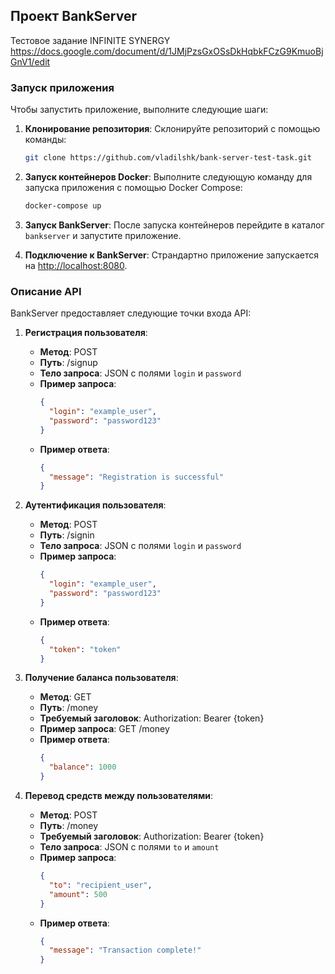 ## Проект BankServer

Тестовое задание INFINITE SYNERGY
https://docs.google.com/document/d/1JMjPzsGxOSsDkHqbkFCzG9KmuoBjGnV1/edit

### Запуск приложения

Чтобы запустить приложение, выполните следующие шаги:

1. **Клонирование репозитория**: Склонируйте репозиторий с помощью команды:

    ```bash
    git clone https://github.com/vladilshk/bank-server-test-task.git
    ```

2. **Запуск контейнеров Docker**: Выполните следующую команду для запуска приложения с помощью Docker Compose:

    ```bash
    docker-compose up
    ```

3. **Запуск BankServer**: После запуска контейнеров перейдите в каталог `bankserver` и запустите приложение.


4. **Подключение к BankServer**: Страндартно приложение запускается на [http://localhost:8080](http://localhost:8080).

### Описание API

BankServer предоставляет следующие точки входа API:

1. **Регистрация пользователя**:

    - **Метод**: POST
    - **Путь**: /signup
    - **Тело запроса**: JSON с полями `login` и `password`
    - **Пример запроса**:
      ```json
      {
        "login": "example_user",
        "password": "password123"
      }
      ```
    - **Пример ответа**:
      ```json
      {
        "message": "Registration is successful"
      }
      ```

2. **Аутентификация пользователя**:

    - **Метод**: POST
    - **Путь**: /signin
    - **Тело запроса**: JSON с полями `login` и `password`
    - **Пример запроса**:
      ```json
      {
        "login": "example_user",
        "password": "password123"
      }
      ```
    - **Пример ответа**:
      ```json
      {
        "token": "token"
      }
      ```

3. **Получение баланса пользователя**:

    - **Метод**: GET
    - **Путь**: /money
    - **Требуемый заголовок**: Authorization: Bearer {token}
    - **Пример запроса**: GET /money
    - **Пример ответа**:
      ```json
      {
        "balance": 1000
      }
      ```

4. **Перевод средств между пользователями**:

    - **Метод**: POST
    - **Путь**: /money
    - **Требуемый заголовок**: Authorization: Bearer {token}
    - **Тело запроса**: JSON с полями `to` и `amount`
    - **Пример запроса**:
      ```json
      {
        "to": "recipient_user",
        "amount": 500
      }
      ```
    - **Пример ответа**:
      ```json
      {
        "message": "Transaction complete!"
      }
      ```
